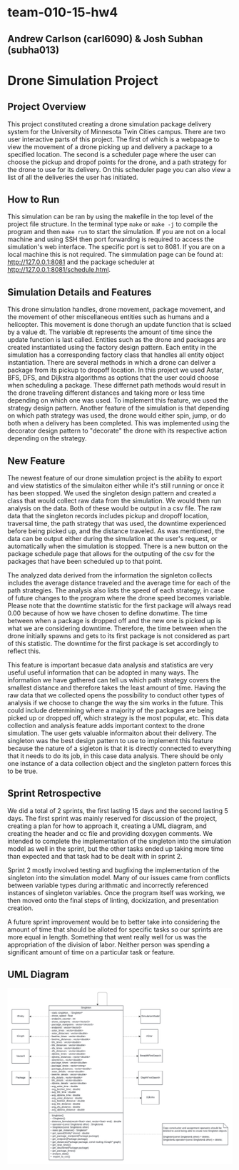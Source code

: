 # team-010-15-hw4
## Andrew Carlson (carl6090) & Josh Subhan (subha013)
# Drone Simulation Project

## Project Overview

  This project constituted creating a drone simulation package delivery system for the University of Minnesota Twin Cities campus. There are two user interactive parts of this project. The first of which is a webpaage to view the movement of a drone picking up and delivery a package to a specified location. The second is a scheduler page where the user can choose the pickup and dropof points for the drone, and a path strategy for the drone to use for its delivery. On this scheduler page you can also view a list of all the deliveries the user has initiated. 

## How to Run

  This simulation can be ran by using the makefile in the top level of the project file structure. In the terminal type ```make``` or ```make -j``` to compile the program and then ```make run``` to start the simulation. If you are not on a local machine and using SSH then port forwarding is required to access the simulation's web interface. The specific port is set to 8081. If you are on a local machine this is not required. The simmulation page can be found at: http://127.0.0.1:8081 and the package scheduler at http://127.0.0.1:8081/schedule.html. 
  
## Simulation Details and Features

  This drone simulation handles, drone movement, package movement, and the movement of other miscellaneous entities such as humans and a helicopter. This movement is done thorugh an update function that is sclaed by a value dt. The variable dt represents the amount of time since the update function is last called. Entities such as the drone and packages are created instantiated using the factory design pattern. Each entity in the simulation has a corresponding factory class that handles all entity object instantiation. There are several methods in which a drone can deliver a package from its pickup to dropoff location. In this project we used Astar, BFS, DFS, and Dijkstra algorithms as options that the user could choose when scheduling a package. These differnet path methods would result in the drone traveling different distances and taking more or less time depending on which one was used. To implement this feature, we used the strategy design pattern. Another feature of the simulation is that depending on which path strategy was used, the drone would either spin, jump, or do both when a delivery has been completed. This was implemented using the decorator design pattern to "decorate" the drone with its respective action depending on the strategy.

## New Feature
  The newest feature of our drone simulation project is the ability to export and view statistics of the simulaiton either while it's still running or once it has been stopped. We used the singleton design pattern and created a class that would collect raw data from the simulation. We would then run analysis on the data. Both of these would be output in a csv file. The raw data that the singleton records includes pickup and dropoff location, traversal time, the path strategy that was used, the downtime experienced before being picked up, and the distance traveled. As was mentioned, the data can be output either during the simulation at the user's request, or automatically when the simulation is stopped. There is a new button on the package schedule page that allows for the outputing of the csv for the packages that have been scheduled up to that point. 

  The analyzed data derived from the information the signleton collects includes the average distance traveled and the average time for each of the path strategies. The analysis also lists the speed of each strategy, in case of future changes to the program where the drone speed becomes variable. Please note that the downtime statistic for the first package will always read 0.00 because of how we have chosen to define donwtime. The time between when a package is dropped off and the new one is picked up is what we are considering downtime. Therefore, the time between when the drone initially spawns and gets to its first package is not considered as part of this statistic. The downtime for the first package is set accordingly to reflect this.
  
  This feature is important becasue data analysis and statistics are very useful useful information that can be adopted in many ways. The information we have gathered can tell us which path strategy covers the smallest distance and therefore takes the least amount of time. Having the raw data that we collected opens the possibility to conduct other types of analysis if we choose to change the way the sim works in the future. This could include determining where a majority of the packages are being picked up or dropped off, which strategy is the most popular, etc. This data collection and analysis feature adds important context to the drone simulation. The user gets valuable informaiton about their delivery. The singleton was the best design pattern to use to implement this feature because the nature of a sigleton is that it is directly connected to everything that it needs to do its job, in this case data analysis. There should be only one instance of a data collection object and the singleton pattern forces this to be true.

## Sprint Retrospective
  We did a total of 2 sprints, the first lasting 15 days and the second lasting 5 days. The first sprint was mainly reserved for discussion of the project, creating a plan for how to approach it, creating a UML diagram, and creating the header and cc file and providing doxygen comments. We intended to complete the implementation of the singleton into the simulation model as well in the sprint, but the other tasks ended up taking more time than expected and that task had to be dealt with in sprint 2. 
  
  Sprint 2 mostly involved testing and bugfixing the implementation of the singleton into the simulation model. Many of our issues came from conflicts between variable types during arithmatic and incorrectly referenced instances of singleton variables. Once the program itself was working, we then moved onto the final steps of linting, dockization, and presentation creation.

  A future sprint improvement would be to better take into considering the amount of time that should be alloted for specific tasks so our sprints are more equal in length. Something that went really well for us was the appropriation of the division of labor. Neither person was spending a significant amount of time on a particular task or feature.

## UML Diagram

![HW4-UML-Diagram](HW4-UML-Diagram.png)
    
